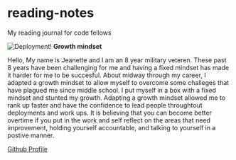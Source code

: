 # reading-notes
My reading journal for code fellows

![Deployment!](https://imgur.com/a/zr3bt3V)
**Growth mindset**

Hello, My name is Jeanette and I am an 8 year military veteren. These past 8 years have been challenging for me and having a fixed mindset has made it harder for me to be succesful. About midway through my career, I adapted a growth mindset to allow myself to overcome some challeges that have plagued me since middle school. I put myself in a box with a fixed mindset and stunted my growth. Adapting a growth mindset allowed me to rank up faster and have the confidence to lead people throughtout deployments and work ups. It is believing that you can become better overtime if you put in the work and self reflect on the areas that need improvement, holding yourself accountable, and talking to yourself in a postive manner. 

[Github Profile](https://github.com/JCLEYVA)
